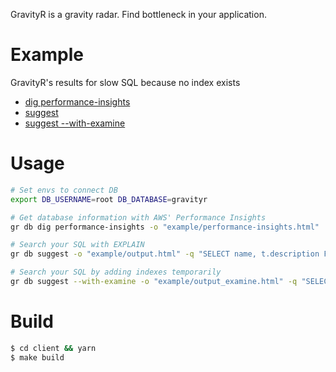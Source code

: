 GravityR is a gravity radar. Find bottleneck in your application.

# Example
GravityR's results for slow SQL because no index exists

* [dig performance-insights](https://mrasu.github.io/GravityR/performance-insights.html)
* [suggest](https://mrasu.github.io/GravityR/output.html)
* [suggest --with-examine](https://mrasu.github.io/GravityR/output_examine.html)

# Usage
```sh
# Set envs to connect DB
export DB_USERNAME=root DB_DATABASE=gravityr

# Get database information with AWS' Performance Insights
gr db dig performance-insights -o "example/performance-insights.html"

# Search your SQL with EXPLAIN
gr db suggest -o "example/output.html" -q "SELECT name, t.description FROM users INNER JOIN todos AS t ON users.id = t.user_id WHERE users.name = 'foo'"

# Search your SQL by adding indexes temporarily
gr db suggest --with-examine -o "example/output_examine.html" -q "SELECT name, t.description FROM users INNER JOIN todos AS t ON users.id = t.user_id WHERE users.name = 'foo'"
```

# Build
```sh
$ cd client && yarn
$ make build
```
